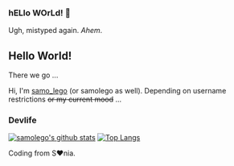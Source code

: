 ### hELlo WOrLd! 👋
Ugh, mistyped again. *Ahem*.
## Hello World!
There we go ...

Hi, I'm [samo_lego](https://samolego.github.io/home) (or samolego as well). Depending on username restrictions ~~or my current mood~~ ...


### Devlife
[![samolego's github stats](https://github-readme-stats.vercel.app/api?username=samolego&bg_color=FFFFFF,09292F,004d40&text_color=FFFAF2&title_color=C4FF00&icon_color=C4FF00&show_icons=true)](https://github.com/anuraghazra/github-readme-stats)
[![Top Langs](https://github-readme-stats.vercel.app/api/top-langs/?username=samolego&layout=compact&&bg_color=001300&text_color=FFFAF2&title_color=C4FF00&icon_color=C4FF00)](https://github.com/anuraghazra/github-readme-stats)

Coding from S:heart:nia.
